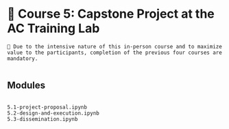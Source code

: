 # 🏢 Course 5: Capstone Project at the AC Training Lab

```{note}
🔑 Due to the intensive nature of this in-person course and to maximize value to the participants, completion of the previous four courses are mandatory.
```

```{include} ./overview.md
```

## Modules

```{include} ./../getting-started.md
```

```{nbgallery}
5.1-project-proposal.ipynb
5.2-design-and-execution.ipynb
5.3-dissemination.ipynb
```
